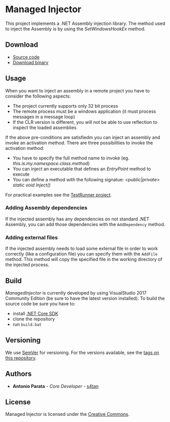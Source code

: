 # Managed Injector
This project implements a .NET Assembly injection library. The method used to inject the Assembly is by using the _SetWindowsHookEx_ method.

## Download
 - [Source code][1]
 - [Download binary][2]

## Usage
When you want to inject an assembly in a remote project you have to consider the following aspects:

* The project currently supports only 32 bit process
* The remote process must be a windows application (it must process messages in a message loop)
* If the CLR version is different, you will not be able to use reflection to inspect the loaded assemblies

If the above pre-conditions are satisfiedm you can inject an assembly and invoke an activation method. There are three possibilities to invoke the activation method:

* You have to specify the full method name to invoke (eg. _this.is.my.namespace.class.method_)
* You can inject an executable that defines an _EntryPoint_ method to execute
* You can define a method with the following signatue: _<public|private> static void Inject()_

For practical examples see the <a href="https://github.com/enkomio/ManagedInjector/blob/master/Src/Examples/TestRunner/Program.cs">TestRunner project</a>.

### Adding Assembly dependencies
If the injected assembly has any dependencies on not standard .NET Assembly, you can add those dependencies with the ``AddDependency`` method.

### Adding external files
If the injected assembly needs to load some external file in order to work correctly (like a configuration file) you can specify them with the ``AddFile`` method. This method will copy the specified file in the working directory of the injected process.

## Build
_ManagedInjector_ is currently developed by using VisualStudio 2017 Community Edition (be sure to have the latest version installed). To build the source code be sure you have to:
* install <a href="https://www.microsoft.com/net/download">.NET Core SDK</a>
* clone the repository
* run ``build.bat``

## Versioning

We use [SemVer](http://semver.org/) for versioning. For the versions available, see the [tags on this repository](https://github.com/enkomio/ManagedInjector/tags). 

## Authors

* **Antonio Parata** - *Core Developer* - [s4tan](https://twitter.com/s4tan)

## License

Managed Injector is licensed under the [Creative Commons](LICENSE.md).

  [1]: https://github.com/enkomio/ManagedInjector/tree/master/Src
  [2]: https://github.com/enkomio/ManagedInjector/releases/latest
